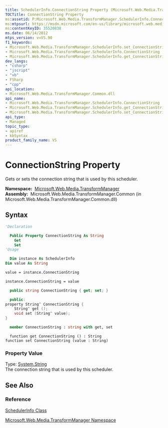 ```yaml
---
title: SchedulerInfo.ConnectionString Property (Microsoft.Web.Media.TransformManager)
TOCTitle: ConnectionString Property
ms:assetid: P:Microsoft.Web.Media.TransformManager.SchedulerInfo.ConnectionString
ms:mtpsurl: https://msdn.microsoft.com/en-us/library/microsoft.web.media.transformmanager.schedulerinfo.connectionstring(v=VS.90)
ms:contentKeyID: 35520838
ms.date: 06/14/2012
mtps_version: v=VS.90
f1_keywords:
- Microsoft.Web.Media.TransformManager.SchedulerInfo.set_ConnectionString
- Microsoft.Web.Media.TransformManager.SchedulerInfo.ConnectionString
- Microsoft.Web.Media.TransformManager.SchedulerInfo.get_ConnectionString
dev_langs:
- "csharp"
- "jscript"
- "vb"
- FSharp
- "cpp"
api_location:
- Microsoft.Web.Media.TransformManager.Common.dll
api_name:
- Microsoft.Web.Media.TransformManager.SchedulerInfo.ConnectionString
- Microsoft.Web.Media.TransformManager.SchedulerInfo.get_ConnectionString
- Microsoft.Web.Media.TransformManager.SchedulerInfo.set_ConnectionString
api_type:
- Managed
topic_type:
- apiref
- kbSyntax
product_family_name: VS
---
```


# ConnectionString Property

Gets or sets the connection string that is used by this scheduler.

**Namespace:**  [Microsoft.Web.Media.TransformManager](microsoft-web-media-transformmanager-namespace.md)  
**Assembly:**  Microsoft.Web.Media.TransformManager.Common (in Microsoft.Web.Media.TransformManager.Common.dll)

## Syntax

```vb
'Declaration

  Public Property ConnectionString As String
    Get
    Set
'Usage

  Dim instance As SchedulerInfo
Dim value As String

value = instance.ConnectionString

instance.ConnectionString = value
```

```csharp
  public string ConnectionString { get; set; }
```

```cpp
  public:
property String^ ConnectionString {
    String^ get ();
    void set (String^ value);
}
```

``` fsharp
  member ConnectionString : string with get, set
```

```jscript
  function get ConnectionString () : String
function set ConnectionString (value : String)
```

### Property Value

Type: [System.String](https://msdn.microsoft.com/library/s1wwdcbf)  
The connection string that is used by this scheduler.  

## See Also

### Reference

[SchedulerInfo Class](schedulerinfo-class-microsoft-web-media-transformmanager.md)

[Microsoft.Web.Media.TransformManager Namespace](microsoft-web-media-transformmanager-namespace.md)

